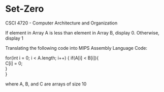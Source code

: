 # Set-Zero

CSCI 4720 - Computer Architecture and Organization

If element in Array A is less than element in Array B, display 0. Otherwise, display 1

Translating the following code into MIPS Assembly Language Code:

for(int i = 0; i < A.length; i++) {
    if(A[i] < B[i]){   
      C[i] = 0;       
    }       
}

where A, B, and C are arrays of size 10
